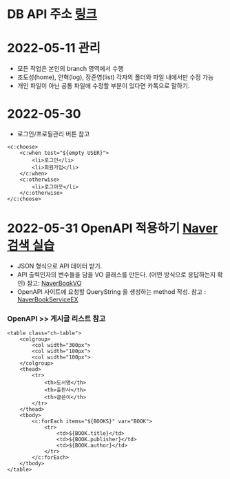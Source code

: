 # DB API 주소 [링크](http://www.foodsafetykorea.go.kr/api/openApiInfo.do?menu_grp=MENU_GRP31&menu_no=661&show_cnt=10&start_idx=1&svc_no=COOKRCP01)
# 2022-05-11 관리
* 모든 작업은 본인의 branch 영역에서 수행
* 조도성(home), 안혁(log), 장준영(list) 각자의 폴더와 파일 내에서만 수정 가능
* 개인 파일이 아닌 공통 파일에 수정할 부분이 있다면 카톡으로 말하기. 

# 2022-05-30
* 로그인/프로필관리 버튼 참고
```
<c:choose>
	<c:when test="${empty USER}">
		<li>로그인</li>
		<li>회원가입</li>
	</c:when>
	<c:otherwise>
		<li>로그아웃</li>
	</c:otherwise>
</c:choose>
```

# 2022-05-31 OpenAPI 적용하기 [Naver 검색 실습](https://github.com/dosunggil/Spring/tree/master/SpMVC_004_Naver)
* JSON 형식으로 API 데이터 받기.
* API 출력인자의 변수들을 담을 VO 클래스를 만든다. (어떤 방식으로 응답하는지 확인) 참고:  [NaverBookVO](https://github.com/dosunggil/Spring/blob/master/SpMVC_004_Naver/src/main/java/com/cho/naver/model/NaverBookVO.java)
* OpenAPI 사이트에 요청할 QueryString 을 생성하는 method 작성. 참고 : [NaverBookServiceEX](https://github.com/dosunggil/Spring/blob/master/SpMVC_004_Naver/src/main/java/com/cho/naver/service/exec/NaverBookServiceEx.java)

### OpenAPI >> 게시글 리스트 참고
```
<table class="ch-table">
	<colgroup>
		<col width="300px">
		<col width="100px">
		<col width="100px">
	</colgroup>
	<thead>
		<tr>
			<th>도서명</th>
			<th>출판사</th>
			<th>글쓴이</th>
		</tr>
	</thead>
	<tbody>
		<c:forEach items="${BOOKS}" var="BOOK">
			<tr>
				<td>${BOOK.title}</td>
				<td>${BOOK.publisher}</td>
				<td>${BOOK.author}</td>
			</tr>
		</c:forEach>
	</tbody>
</table>
```
